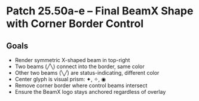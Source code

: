 # Patch 25.50a-e – Final BeamX Shape with Corner Border Control

## Goals
- Render symmetric X-shaped beam in top-right
- Two beams (╱╲) connect into the border, same color
- Other two beams (╲╱) are status-indicating, different color
- Center glyph is visual prism: ✦, ✧, ◉
- Remove corner border where control beams intersect
- Ensure the BeamX logo stays anchored regardless of overlay
